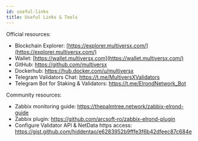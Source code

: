 ```yaml
---
id: useful-links
title: Useful Links & Tools
---
```


[comment]: # (mx-context-auto)

Official resources:

- Blockchain Explorer: [https://explorer.multiversx.com/](https://explorer.multiversx.com/)
- Wallet: [https://wallet.multiversx.com](https://wallet.multiversx.com/)
- GitHub: https://github.com/multiversx
- Dockerhub: https://hub.docker.com/u/multiversx
- Telegram Validators Chat: https://t.me/MultiversXValidators
- Telegram Bot for Staking & Validators: https://t.me/ElrondNetwork_Bot

Community resources:

- Zabbix monitoring guide: https://thepalmtree.network/zabbix-elrond-guide
- Zabbix plugin: https://github.com/arcsoft-ro/zabbix-elrond-plugin
- Configure Validator API & NetData https access: https://gist.github.com/hiddentao/e6283952b9fffe3f6b42dfeec87c684e
